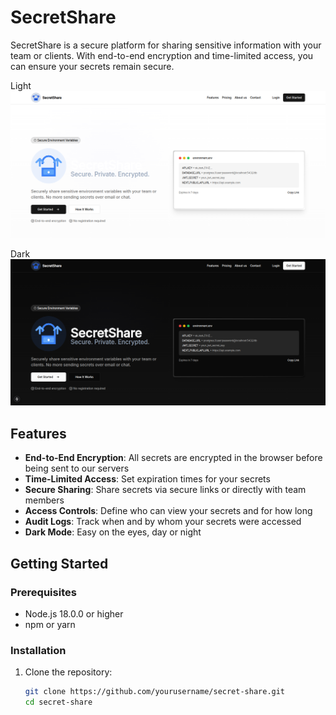# SecretShare

SecretShare is a secure platform for sharing sensitive information with your team or clients. With end-to-end encryption and time-limited access, you can ensure your secrets remain secure.

Light
![SecretShare Screenshot](./public/secret-share-app-landing-page-light.png)

Dark
![SecretShare Screenshot](./public/secret-share-app-landing-page-dark.png)

## Features

- **End-to-End Encryption**: All secrets are encrypted in the browser before being sent to our servers
- **Time-Limited Access**: Set expiration times for your secrets
- **Secure Sharing**: Share secrets via secure links or directly with team members
- **Access Controls**: Define who can view your secrets and for how long
- **Audit Logs**: Track when and by whom your secrets were accessed
- **Dark Mode**: Easy on the eyes, day or night

## Getting Started

### Prerequisites

- Node.js 18.0.0 or higher
- npm or yarn

### Installation

1. Clone the repository:
   ```bash
   git clone https://github.com/yourusername/secret-share.git
   cd secret-share